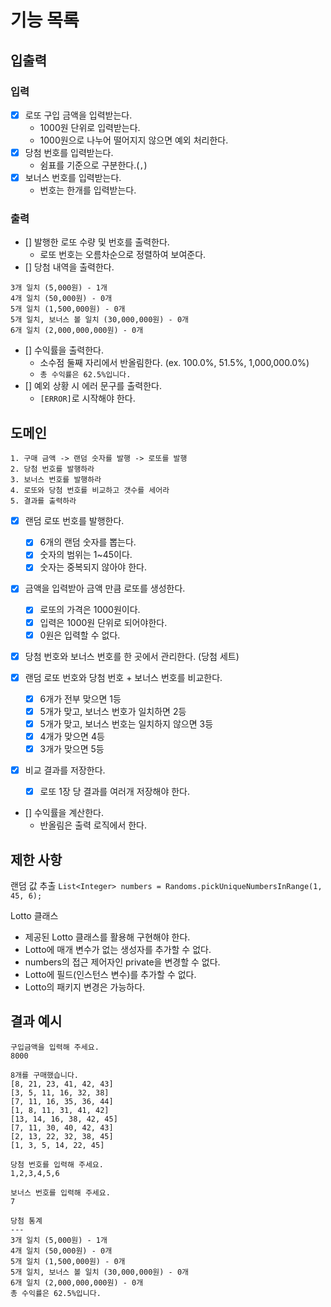 # 기능 목록
## 입출력
### 입력
- [x] 로또 구입 금액을 입력받는다.
  - 1000원 단위로 입력받는다.
  - 1000원으로 나누어 떨어지지 않으면 예외 처리한다.
- [x] 당첨 번호를 입력받는다. 
  - 쉼표를 기준으로 구분한다.(`,`)
- [x] 보너스 번호를 입력받는다.
  - 번호는 한개를 입력받는다.

### 출력
- [] 발행한 로또 수량 및 번호를 출력한다.
  - 로또 번호는 오름차순으로 정렬하여 보여준다.
- [] 당첨 내역을 출력한다.
```text
3개 일치 (5,000원) - 1개
4개 일치 (50,000원) - 0개
5개 일치 (1,500,000원) - 0개
5개 일치, 보너스 볼 일치 (30,000,000원) - 0개
6개 일치 (2,000,000,000원) - 0개
```
- [] 수익률을 출력한다.
  - 소수점 둘째 자리에서 반올림한다. (ex. 100.0%, 51.5%, 1,000,000.0%)
  - `총 수익률은 62.5%입니다.`
- [] 예외 상황 시 에러 문구를 출력한다.
  - `[ERROR]`로 시작해야 한다.

## 도메인
```text
1. 구매 금액 -> 랜덤 숫자를 발행 -> 로또를 발행 
2. 당첨 번호를 발행하라
3. 보너스 번호를 발행하라
4. 로또와 당첨 번호를 비교하고 갯수를 세어라
5. 결과를 출력하라
```
- [x] 랜덤 로또 번호를 발행한다.
  - [x] 6개의 랜덤 숫자를 뽑는다.
  - [x] 숫자의 범위는 1~45이다.
  - [x] 숫자는 중복되지 않아야 한다.

- [x] 금액을 입력받아 금액 만큼 로또를 생성한다.
  - [x] 로또의 가격은 1000원이다. 
  - [x] 입력은 1000원 단위로 되어야한다.
  - [x] 0원은 입력할 수 없다.

- [x] 당첨 번호와 보너스 번호를 한 곳에서 관리한다. (당첨 세트)

- [x] 랜덤 로또 번호와 당첨 번호 + 보너스 번호를 비교한다.
  - [x] 6개가 전부 맞으면 1등
  - [x] 5개가 맞고, 보너스 번호가 일치하면 2등
  - [x] 5개가 맞고, 보너스 번호는 일치하지 않으면 3등
  - [x] 4개가 맞으면 4등
  - [x] 3개가 맞으면 5등

- [x] 비교 결과를 저장한다.
  - [x] 로또 1장 당 결과를 여러개 저장해야 한다.

- [] 수익률을 계산한다. 
  - 반올림은 출력 로직에서 한다.


## 제한 사항
랜덤 값 추출
`List<Integer> numbers = Randoms.pickUniqueNumbersInRange(1, 45, 6);`


Lotto 클래스
- 제공된 Lotto 클래스를 활용해 구현해야 한다.
- Lotto에 매개 변수가 없는 생성자를 추가할 수 없다.
- numbers의 접근 제어자인 private을 변경할 수 없다.
- Lotto에 필드(인스턴스 변수)를 추가할 수 없다.
- Lotto의 패키지 변경은 가능하다.


## 결과 예시
```text
구입금액을 입력해 주세요.
8000

8개를 구매했습니다.
[8, 21, 23, 41, 42, 43] 
[3, 5, 11, 16, 32, 38] 
[7, 11, 16, 35, 36, 44] 
[1, 8, 11, 31, 41, 42] 
[13, 14, 16, 38, 42, 45] 
[7, 11, 30, 40, 42, 43] 
[2, 13, 22, 32, 38, 45] 
[1, 3, 5, 14, 22, 45]

당첨 번호를 입력해 주세요.
1,2,3,4,5,6

보너스 번호를 입력해 주세요.
7

당첨 통계
---
3개 일치 (5,000원) - 1개
4개 일치 (50,000원) - 0개
5개 일치 (1,500,000원) - 0개
5개 일치, 보너스 볼 일치 (30,000,000원) - 0개
6개 일치 (2,000,000,000원) - 0개
총 수익률은 62.5%입니다.
```